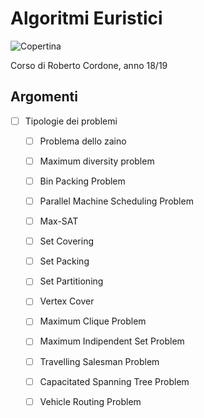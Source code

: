 # Algoritmi Euristici

![Copertina](https://github.com/LucaCappelletti94/various-notes/blob/master/Unimi/Algoritmi%20Euristici/algoritmi-euristici.png?raw=true)

Corso di Roberto Cordone, anno 18/19

## Argomenti
- [ ] Tipologie dei problemi
  - [ ] Problema dello zaino
  - [ ] Maximum diversity problem
  - [ ] Bin Packing Problem
  - [ ] Parallel Machine Scheduling Problem
  - [ ] Max-SAT
  - [ ] Set Covering
  - [ ] Set Packing
  - [ ] Set Partitioning
  - [ ] Vertex Cover
  - [ ] Maximum Clique Problem
  - [ ] Maximum Indipendent Set Problem
  - [ ] Travelling Salesman Problem
  - [ ] Capacitated Spanning Tree Problem
  - [ ] Vehicle Routing Problem

